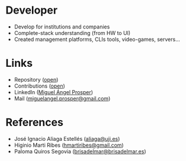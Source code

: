 # Developer
- Develop for institutions and companies
- Complete-stack understanding (from HW to UI)
- Created management platforms, CLIs tools, video-games, servers…

# Links
- Repository ([open](https://dev.brisadelmar.es/scm/))
- Contributions ([open](https://dev.brisadelmar.es/scm/about/about/stat.md))
- LinkedIn ([Miguel Ángel Prosper](https://www.linkedin.com/in/maprosper/))
- Mail ([miguelangel.prosper@gmail.com](mailto:miguelangel.prosper@gmail.com))

# References
- José Ignacio Aliaga Estellés ([aliaga@uji.es](mailto:aliaga@uji.es))
- Higinio Marti Ribes ([hmartiribes@gmail.com](mailto:hmartiribes@gmail.com))
- Paloma Quiros Segovia ([brisadelmar@brisadelmar.es](mailto:brisadelmar@brisadelmar.es))
